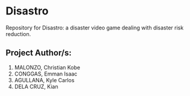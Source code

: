 # Disastro
Repository for Disastro: a disaster video game dealing with disaster risk reduction.

## Project Author/s:
  1. MALONZO, Christian Kobe
  2. CONGGAS, Emman Isaac
  3. AGULLANA, Kyle Carlos
  4. DELA CRUZ, Kian
